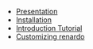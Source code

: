 - [Presentation](/ "Renardo")
- [Installation](/installation.md "Install renardo")
- [Introduction Tutorial](/intro_tuto.md "Introduction tutorial")
- [Customizing renardo](/customization.md "Renardo customization")
